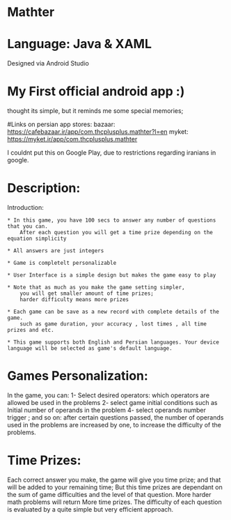 # Mathter

# Language: Java & XAML
Designed via Android Studio

# My First official android app :)
thought its simple, but it reminds me some special memories;

#Links on persian app stores:
bazaar:
https://cafebazaar.ir/app/com.thcplusplus.mathter?l=en
myket:
https://myket.ir/app/com.thcplusplus.mathter

I couldnt put this on Google Play, due to restrictions regarding iranians in google.
# Description:
Introduction:

	* In this game, you have 100 secs to answer any number of questions that you can.
		After each question you will get a time prize depending on the equation simplicity

	* All answers are just integers

	* Game is completelt personalizable

	* User Interface is a simple design but makes the game easy to play

	* Note that as much as you make the game setting simpler, 
		you will get smaller amount of time prizes;
		harder difficulty means more prizes

	* Each game can be save as a new record with complete details of the game.
		such as game duration, your accuracy , lost times , all time prizes and etc.

	* This game supports both English and Persian languages. Your device language will be selected as game's default language.

# Games Personalization:
In the game, you can:
	 1- Select desired operators: which operators are allowed be used in the problems 
     2- select game initial conditions such as Initial number of operands in the problem
     4- select operands number trigger ; and so on: after certain questions passed, the number of operands used in the problems are
		increased by one, to increase the difficulty of the problems.

# Time Prizes:
Each correct answer you make, the game will give you time prize; and that will be added to your remaining time;
But this time prizes are dependant on the sum of game difficulties and the level of that question.
More harder math problems will return More time prizes.
The difficulty of each question is evaluated by a quite simple but very efficient approach.
